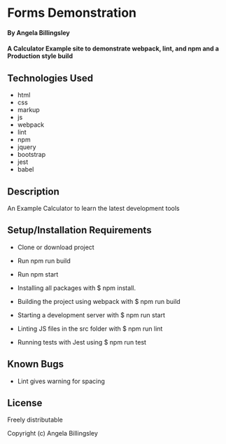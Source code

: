 # Forms Demonstration

#### By **Angela Billingsley**

#### A Calculator Example site to demonstrate webpack, lint, and npm and a Production style build

## Technologies Used 

* html
* css
* markup
* js
* webpack
* lint
* npm
* jquery
* bootstrap
* jest
* babel

## Description

An Example Calculator to learn the latest development tools

## Setup/Installation Requirements

* Clone or download project 
* Run npm run build
* Run npm start

* Installing all packages with $ npm install.
* Building the project using webpack with $ npm run build
* Starting a development server with $ npm run start
* Linting JS files in the src folder with $ npm run lint
* Running tests with Jest using $ npm run test

## Known Bugs

* Lint gives warning for spacing

## License

Freely distributable

Copyright (c) Angela Billingsley